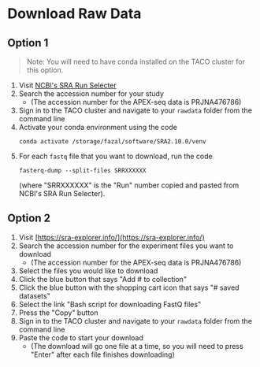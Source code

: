 # Download Raw Data


## Option 1

> Note: You will need to have conda installed on the TACO cluster for this option.

1. Visit [NCBI's SRA Run Selecter](https://www.ncbi.nlm.nih.gov/Traces/study/)
2. Search the accession number for your study
   - (The accession number for the APEX-seq data is PRJNA476786)
3. Sign in to the TACO cluster and navigate to your `rawdata` folder from the command line
4. Activate your conda environment using the code
   ```
   conda activate /storage/fazal/software/SRA2.10.0/venv
   ```
5. For each `fastq` file that you want to download, run the code
   ```
   fasterq-dump --split-files SRRXXXXXX
   ```
   (where "SRRXXXXXX" is the "Run" number copied and pasted from NCBI's SRA Run Selecter).


## Option 2
1. Visit [https://sra-explorer.info/](https://sra-explorer.info/)
2. Search the accession number for the experiment files you want to download
   - (The accession number for the APEX-seq data is PRJNA476786)
3. Select the files you would like to download
4. Click the blue button that says "Add # to collection"
5. Click the blue button with the shopping cart icon that says "# saved datasets"
6. Select the link "Bash script for downloading FastQ files"
7. Press the "Copy" button
8. Sign in to the TACO cluster and navigate to your `rawdata` folder from the command line
9. Paste the code to start your download
   - (The download will go one file at a time, so you will need to press "Enter" after each file 
     finishes downloading) 
     
